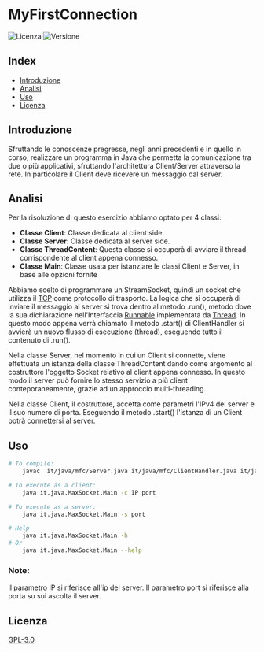 # MyFirstConnection

![Licenza](https://img.shields.io/badge/license-GNU-blue.svg)
![Versione](https://img.shields.io/badge/version-1.0.0-green.svg)

## Index

- [Introduzione](#introduzione)
- [Analisi](#analisi)
- [Uso](#uso)
- [Licenza](#licenza)


## Introduzione

Sfruttando le conoscenze pregresse, negli anni precedenti e in quello in corso, realizzare un programma in Java che permetta la comunicazione tra due o più applicativi, sfruttando l'architettura Client/Server attraverso la rete. In particolare il Client deve ricevere un messaggio dal server.


## Analisi

Per la risoluzione di questo esercizio abbiamo optato per 4 classi:

- **Classe Client**: Classe dedicata al client side.
- **Classe Server**: Classe dedicata al server side.
- **Classe ThreadContent**: Questa classe si occuperà di avviare il thread corrispondente al client appena connesso.
- **Classe Main**: Classe usata per istanziare le classi Client e Server, in base alle opzioni fornite

Abbiamo scelto di programmare un StreamSocket, quindi un socket che utilizza il [TCP](https://www.ietf.org/rfc/rfc793.txt) come protocollo di trasporto.
La logica che si occuperà di inviare il messaggio al server si trova dentro al metodo .run(), metodo dove la sua dichiarazione nell'Interfaccia [Runnable](https://docs.oracle.com/javase/8/docs/api/java/lang/Runnable.html) implementata da [Thread](https://docs.oracle.com/javase/8/docs/api/java/lang/Thread.html). In questo modo appena verrà chiamato il metodo .start() di ClientHandler si avvierà un nuovo flusso di esecuzione (thread), eseguendo tutto il contenuto di .run(). 

Nella classe Server, nel momento in cui un Client si connette, viene effettuata un istanza della classe ThreadContent dando come argomento al costruttore l'oggetto Socket relativo al client appena connesso.
In questo modo il server può fornire lo stesso servizio a più client conteporaneamente, grazie ad un approccio multi-threading.

Nella classe Client, il costruttore, accetta come parametri l'IPv4 del server e il suo numero di porta. Eseguendo il metodo .start() l'istanza di un Client potrà connettersi al server.

## Uso


```bash
# To compile:
	javac  it/java/mfc/Server.java it/java/mfc/ClientHandler.java it/java/mfc/Client.java it/java/mfc/Main.java
```
```bash
# To execute as a client:
	java it.java.MaxSocket.Main -c IP port
```
```bash
# To execute as a server:
	java it.java.MaxSocket.Main -s port
```

```bash
# Help
	java it.java.MaxSocket.Main -h
# Or
	java it.java.MaxSocket.Main --help

```

### Note:
Il parametro IP si riferisce all'ip del server. Il parametro port si riferisce alla porta su sui ascolta il server.

## Licenza

[GPL-3.0](https://choosealicense.com/licenses/gpl-3.0/)
